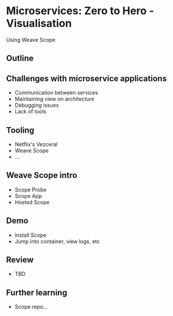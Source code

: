 # Microservices: Zero to Hero - Visualisation

Using Weave Scope

## Outline


## Challenges with microservice applications

  * Communication between services
  * Maintaining view on architecture
  * Debugging issues
  * Lack of tools

## Tooling

  * Netflix's Vezceral
  * Weave Scope
  * ...

## Weave Scope intro

  * Scope Probe
  * Scope App
  * Hosted Scope

## Demo

  * Install Scope
  * Jump into container, view logs, etc

## Review

  * TBD

## Further learning

  * Scope repo...